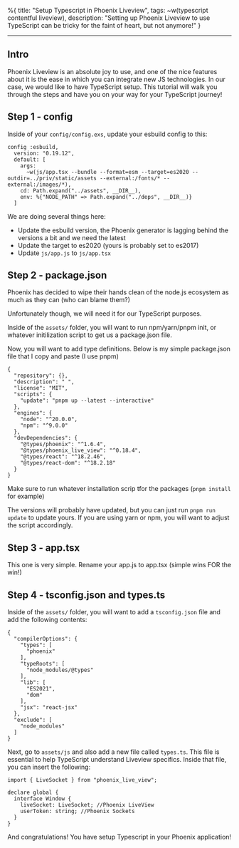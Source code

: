 %{
title: "Setup Typescript in Phoenix Liveview",
tags: ~w(typescript contentful liveview),
description: "Setting up Phoenix Liveview to use TypeScript can be tricky for the faint of heart, but not anymore!"
}

---

## Intro

Phoenix Liveview is an absolute joy to use, and one of the nice features about it is the ease in which you can integrate new JS technologies. In our case, we would like to have TypeScript setup. This tutorial will walk you through the steps and have you on your way for your TypeScript journey!

## Step 1 - config

Inside of your `config/config.exs`, update your esbuild config to this:

```
config :esbuild,
  version: "0.19.12",
  default: [
    args:
      ~w(js/app.tsx --bundle --format=esm --target=es2020 --outdir=../priv/static/assets --external:/fonts/* --external:/images/*),
    cd: Path.expand("../assets", __DIR__),
    env: %{"NODE_PATH" => Path.expand("../deps", __DIR__)}
  ]
```

We are doing several things here:

- Update the esbuild version, the Phoenix generator is lagging behind the versions a bit and we need the latest
- Update the target to es2020 (yours is probably set to es2017)
- Update `js/app.js` to `js/app.tsx`

## Step 2 - package.json

Phoenix has decided to wipe their hands clean of the node.js ecosystem as much as they can (who can blame them?)

Unfortunately though, we will need it for our TypeScript purposes.

Inside of the `assets/` folder, you will want to run npm/yarn/pnpm init, or whatever initilization script to get us a package.json file.

Now, you will want to add type definitions. Below is my simple package.json file that I copy and paste (I use pnpm)

```
{
  "repository": {},
  "description": " ",
  "license": "MIT",
  "scripts": {
    "update": "pnpm up --latest --interactive"
  },
  "engines": {
    "node": "^20.0.0",
    "npm": "^9.0.0"
  },
  "devDependencies": {
    "@types/phoenix": "^1.6.4",
    "@types/phoenix_live_view": "^0.18.4",
    "@types/react": "^18.2.46",
    "@types/react-dom": "^18.2.18"
  }
}
```

Make sure to run whatever installation scrip tfor the packages (`pnpm install` for example)

The versions will probably have updated, but you can just run `pnpm run update` to update yours. If you are using yarn or npm, you will want to adjust the script accordingly.

## Step 3 - app.tsx

This one is very simple. Rename your app.js to app.tsx (simple wins FOR the win!)

## Step 4 - tsconfig.json and types.ts

Inside of the `assets/` folder, you will want to add a `tsconfig.json` file and add the following contents:

```
{
  "compilerOptions": {
    "types": [
      "phoenix"
    ],
    "typeRoots": [
      "node_modules/@types"
    ],
    "lib": [
      "ES2021",
      "dom"
    ],
    "jsx": "react-jsx"
  },
  "exclude": [
    "node_modules"
  ]
}
```

Next, go to `assets/js` and also add a new file called `types.ts`. This file is essential to help TypeScript understand Liveview specifics. Inside that file, you can insert the following:

```
import { LiveSocket } from "phoenix_live_view";

declare global {
  interface Window {
    liveSocket: LiveSocket; //Phoenix LiveView
    userToken: string; //Phoenix Sockets
  }
}
```

And congratulations! You have setup Typescript in your Phoenix application!
